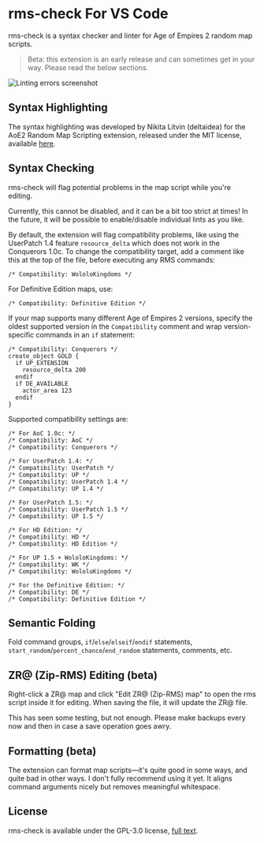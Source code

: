 # rms-check For VS Code
rms-check is a syntax checker and linter for Age of Empires 2 random map scripts.

> Beta: this extension is an early release and can sometimes get in your way. Please read the below sections.

![Linting errors screenshot][screenshot]

[screenshot]: https://raw.githubusercontent.com/goto-bus-stop/rms-check/default/vscode/screenshot.png

## Syntax Highlighting
The syntax highlighting was developed by Nikita Litvin (deltaidea) for the AoE2 Random Map Scripting extension, released under the MIT license, available [here](https://github.com/mangudai/vscode).

## Syntax Checking
rms-check will flag potential problems in the map script while you're editing.

Currently, this cannot be disabled, and it can be a bit too strict at times! In the future, it will be possible to enable/disable individual lints as you like.

By default, the extension will flag compatibility problems, like using the UserPatch 1.4 feature `resource_delta` which does not work in the Conquerors 1.0c. To change the compatibility target, add a comment like this at the top of the file, before executing any RMS commands:
```aoe2-rms
/* Compatibility: WololoKingdoms */
```

For Definitive Edition maps, use:
```aoe2-rms
/* Compatibility: Definitive Edition */
```

If your map supports many different Age of Empires 2 versions, specify the oldest supported version in the `Compatibility` comment and wrap version-specific commands in an `if` statement:
```aoe2-rms
/* Compatibility: Conquerors */
create_object GOLD {
  if UP_EXTENSION
    resource_delta 200
  endif
  if DE_AVAILABLE
    actor_area 123
  endif
}
```

Supported compatibility settings are:
```aoe2-rms
/* For AoC 1.0c: */
/* Compatibility: AoC */
/* Compatibility: Conquerors */

/* For UserPatch 1.4: */
/* Compatibility: UserPatch */
/* Compatibility: UP */
/* Compatibility: UserPatch 1.4 */
/* Compatibility: UP 1.4 */

/* For UserPatch 1.5: */
/* Compatibility: UserPatch 1.5 */
/* Compatibility: UP 1.5 */

/* For HD Edition: */
/* Compatibility: HD */
/* Compatibility: HD Edition */

/* For UP 1.5 + WololoKingdoms: */
/* Compatibility: WK */
/* Compatibility: WololoKingdoms */

/* For the Definitive Edition: */
/* Compatibility: DE */
/* Compatibility: Definitive Edition */
```

## Semantic Folding
Fold command groups, `if`/`else`/`elseif`/`endif` statements, `start_random`/`percent_chance`/`end_random` statements, comments, etc.

## ZR@ (Zip-RMS) Editing (beta)
Right-click a ZR@ map and click "Edit ZR@ (Zip-RMS) map" to open the rms script inside it for editing. When saving the file, it will update the ZR@ file.

This has seen some testing, but not enough. Please make backups every now and then in case a save operation goes awry.

## Formatting (beta)
The extension can format map scripts—it's quite good in some ways, and quite bad in other ways. I don't fully recommend using it yet. It aligns command arguments nicely but removes meaningful whitespace.

## License
rms-check is available under the GPL-3.0 license, [full text](https://github.com/goto-bus-stop/rms-check/blob/default/LICENSE.md).
